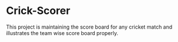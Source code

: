 # Crick-Scorer
This project is maintaining the score board for any cricket match and illustrates the team wise score board properly.
